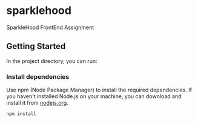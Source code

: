 # sparklehood
SparkleHood FrontEnd Assignment

## Getting Started

In the project directory, you can run:

### Install dependencies

Use npm (Node Package Manager) to install the required dependencies. If you haven't installed Node.js on your machine, you can download and install it from [nodejs.org](https://nodejs.org).

```bash
npm install
